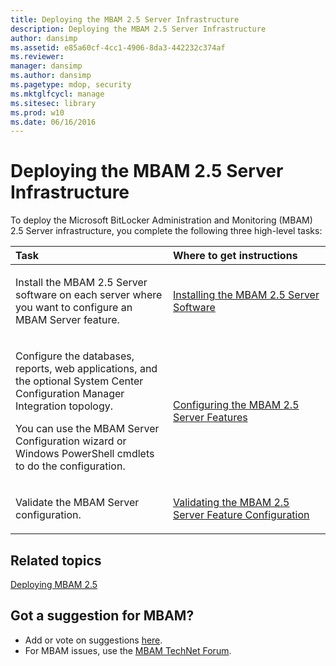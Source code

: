 ```yaml
---
title: Deploying the MBAM 2.5 Server Infrastructure
description: Deploying the MBAM 2.5 Server Infrastructure
author: dansimp
ms.assetid: e85a60cf-4cc1-4906-8da3-442232c374af
ms.reviewer: 
manager: dansimp
ms.author: dansimp
ms.pagetype: mdop, security
ms.mktglfcycl: manage
ms.sitesec: library
ms.prod: w10
ms.date: 06/16/2016
---
```



# Deploying the MBAM 2.5 Server Infrastructure


To deploy the Microsoft BitLocker Administration and Monitoring (MBAM) 2.5 Server infrastructure, you complete the following three high-level tasks:

<table>
<colgroup>
<col width="50%" />
<col width="50%" />
</colgroup>
<thead>
<tr class="header">
<th align="left">Task</th>
<th align="left">Where to get instructions</th>
</tr>
</thead>
<tbody>
<tr class="odd">
<td align="left"><p>Install the MBAM 2.5 Server software on each server where you want to configure an MBAM Server feature.</p></td>
<td align="left"><p><a href="installing-the-mbam-25-server-software.md" data-raw-source="[Installing the MBAM 2.5 Server Software](installing-the-mbam-25-server-software.md)">Installing the MBAM 2.5 Server Software</a></p></td>
</tr>
<tr class="even">
<td align="left"><p>Configure the databases, reports, web applications, and the optional System Center Configuration Manager Integration topology.</p>
<p>You can use the MBAM Server Configuration wizard or Windows PowerShell cmdlets to do the configuration.</p></td>
<td align="left"><p><a href="configuring-the-mbam-25-server-features.md" data-raw-source="[Configuring the MBAM 2.5 Server Features](configuring-the-mbam-25-server-features.md)">Configuring the MBAM 2.5 Server Features</a></p></td>
</tr>
<tr class="odd">
<td align="left"><p>Validate the MBAM Server configuration.</p></td>
<td align="left"><p><a href="validating-the-mbam-25-server-feature-configuration.md" data-raw-source="[Validating the MBAM 2.5 Server Feature Configuration](validating-the-mbam-25-server-feature-configuration.md)">Validating the MBAM 2.5 Server Feature Configuration</a></p></td>
</tr>
</tbody>
</table>

 

## Related topics


[Deploying MBAM 2.5](deploying-mbam-25.md)

 
## Got a suggestion for MBAM?
- Add or vote on suggestions [here](http://mbam.uservoice.com/forums/268571-microsoft-bitlocker-administration-and-monitoring). 
- For MBAM issues, use the [MBAM TechNet Forum](https://social.technet.microsoft.com/Forums/home?forum=mdopmbam).
 






